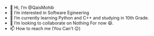 - 👋 Hi, I’m @QaisMohib
- 👀 I’m interested in Software Egineering
- 🌱 I’m currently learning Python and C++ and studying in 10th Grade.
- 💞️ I’m looking to collaborate on Nothing For now 😄.
- 📫 How to reach me (You Can't 😉)
